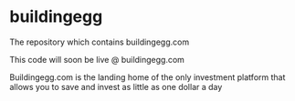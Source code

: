 buildingegg
===========

The repository which contains buildingegg.com

This code will soon be live @ buildingegg.com

Buildingegg.com is the landing home of the only investment platform that allows you to save and invest as little as one dollar a day
